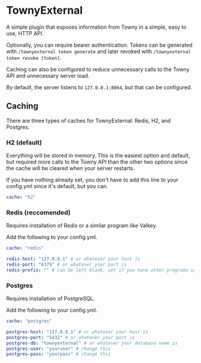 # TownyExternal

A simple plugin that exposes information from Towny in a simple, easy to use, HTTP API.

Optionally, you can require bearer authentication. Tokens can be generated with `/townyexternal token generate` and later revoked with `/townyexternal token revoke [token]`.

Caching can also be configured to reduce unnecessary calls to the Towny API and unnecessary server load.

By default, the server listens to `127.0.0.1:8064`, but that can be configured.

## Caching

There are three types of caches for TownyExternal: Redis, H2, and Postgres. 

### H2 (default)

Everything will be stored in memory. This is the easiest option and default, but required more calls to the Towny API than the other two options since the cache will be cleared when your server restarts.

If you have nothing already set, you don't have to add this line to your config.yml since it's default, but you can.

```yaml
cache: "h2"
```

### Redis (reccomended)

Requires installation of Redis or a similar program like Valkey.

Add the following to your config.yml.

```yaml
cache: "redis"

redis-host: "127.0.0.1" # or whatever your host is
redis-port: "6379" # or whatever your port is
redis-prefix: "" # can be left blank, set if you have other programs using the same database
```

### Postgres

Requires installation of PostgreSQL.

Add the following to your config.yml.

```yaml
cache: "postgres"

postgres-host: "127.0.0.1" # or whatever your host is
postgres-port: "5432" # or whatever your port is
postgres-db: "townyexternal" # or whatever your database name is
postgres-user: "youruser" # change this
postgres-pass: "yourpass" # change this
```